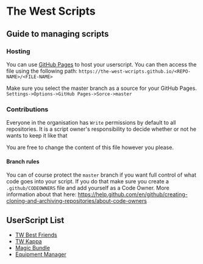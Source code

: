 # The West Scripts

## Guide to managing scripts

### Hosting
You can use [GitHub Pages](https://pages.github.com/) to host your userscript. You can then access the file using the following path: `https://the-west-wcripts.github.io/<REPO-NAME>/<FILE-NAME>`

Make sure you select the master branch as a source for your GitHub Pages. `Settings->Options->GitHub Pages->Sorce->master`

### Contributions 
Everyone in the organisation has `Write` permissions by default to all repositories. It is a script owner's responsibility to decide whether or not he wants to keep it like that

You are free to change the content of this file however you please.

#### Branch rules
You can of course protect the `master` branch if you want full control of what code goes into your script. If you do that make sure you create a `.github/CODEOWNERS` file and add yourself as a Code Owner. More information about that here: https://help.github.com/en/github/creating-cloning-and-archiving-repositories/about-code-owners


## UserScript List

* [TW Best Friends](https://the-west-scripts.github.io/TW-Best-Friends/)
* [TW Kappa](https://the-west-scripts.github.io/TW-Kappa/)
* [Magic Bundle](https://the-west-scripts.github.io/Magic-Bundle/)
* [Equipment Manager](https://the-west-scripts.github.io/Equipment-Manager/)
